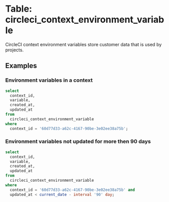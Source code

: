 # Table: circleci_context_environment_variable

CircleCI context environment variables store customer data that is used by projects.

## Examples

### Environment variables in a context

```sql
select
  context_id,
  variable,
  created_at,
  updated_at
from
  circleci_context_environment_variable
where
  context_id = '60d77d33-a62c-4167-90be-3e02ee38a75b';
```

### Environment variables not updated for more then 90 days
```sql
select
  context_id,
  variable,
  created_at,
  updated_at
from
  circleci_context_environment_variable
where
  context_id = '60d77d33-a62c-4167-90be-3e02ee38a75b' and
  updated_at < current_date - interval '90' day;
```
